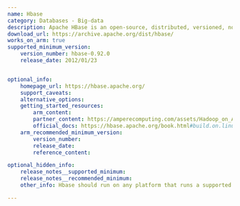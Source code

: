 ```yaml
---
name: Hbase
category: Databases - Big-data
description: Apache HBase is an open-source, distributed, versioned, non-relational database.
download_url: https://archive.apache.org/dist/hbase/
works_on_arm: true
supported_minimum_version:
    version_number: hbase-0.92.0
    release_date: 2012/01/23


optional_info:
    homepage_url: https://hbase.apache.org/
    support_caveats:
    alternative_options:
    getting_started_resources:
        arm_content:
        partner_content: https://amperecomputing.com/assets/Hadoop_on_Ampere_Arm_Processors_Ref_Architecture_0_75_20231024_f5784a93f6.pdf
        official_docs: https://hbase.apache.org/book.html#build.on.linux.aarch64
    arm_recommended_minimum_version:
        version_number:
        release_date:
        reference_content:

optional_hidden_info:
    release_notes__supported_minimum:
    release_notes__recommended_minimum:
    other_info: Hbase should run on any platform that runs a supported version of Java, kindly refer [here](https://hbase.apache.org/book.html#build.on.linux.aarch64).

---
```

